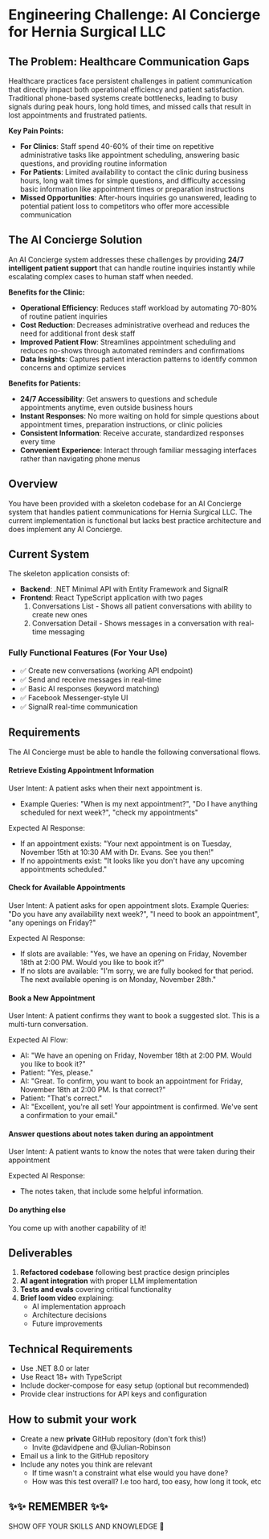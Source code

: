 # Engineering Challenge: AI Concierge for Hernia Surgical LLC

## The Problem: Healthcare Communication Gaps

Healthcare practices face persistent challenges in patient communication that directly impact both operational efficiency and patient satisfaction. Traditional phone-based systems create bottlenecks, leading to busy signals during peak hours, long hold times, and missed calls that result in lost appointments and frustrated patients.

**Key Pain Points:**
- **For Clinics**: Staff spend 40-60% of their time on repetitive administrative tasks like appointment scheduling, answering basic questions, and providing routine information
- **For Patients**: Limited availability to contact the clinic during business hours, long wait times for simple questions, and difficulty accessing basic information like appointment times or preparation instructions
- **Missed Opportunities**: After-hours inquiries go unanswered, leading to potential patient loss to competitors who offer more accessible communication

## The AI Concierge Solution

An AI Concierge system addresses these challenges by providing **24/7 intelligent patient support** that can handle routine inquiries instantly while escalating complex cases to human staff when needed.

**Benefits for the Clinic:**
- **Operational Efficiency**: Reduces staff workload by automating 70-80% of routine patient inquiries
- **Cost Reduction**: Decreases administrative overhead and reduces the need for additional front desk staff
- **Improved Patient Flow**: Streamlines appointment scheduling and reduces no-shows through automated reminders and confirmations
- **Data Insights**: Captures patient interaction patterns to identify common concerns and optimize services

**Benefits for Patients:**
- **24/7 Accessibility**: Get answers to questions and schedule appointments anytime, even outside business hours
- **Instant Responses**: No more waiting on hold for simple questions about appointment times, preparation instructions, or clinic policies
- **Consistent Information**: Receive accurate, standardized responses every time
- **Convenient Experience**: Interact through familiar messaging interfaces rather than navigating phone menus

## Overview

You have been provided with a skeleton codebase for an AI Concierge system that handles patient communications for Hernia Surgical LLC. The current implementation is functional but lacks best practice architecture and does implement any AI Concierge.

## Current System

The skeleton application consists of:
- **Backend**: .NET Minimal API with Entity Framework and SignalR
- **Frontend**: React TypeScript application with two pages
  1. Conversations List - Shows all patient conversations with ability to create new ones
  2. Conversation Detail - Shows messages in a conversation with real-time messaging

### Fully Functional Features (For Your Use)
- ✅ Create new conversations (working API endpoint)
- ✅ Send and receive messages in real-time
- ✅ Basic AI responses (keyword matching)
- ✅ Facebook Messenger-style UI
- ✅ SignalR real-time communication

## Requirements

The AI Concierge must be able to handle the following conversational flows.

#### Retrieve Existing Appointment Information

User Intent: A patient asks when their next appointment is.
- Example Queries: "When is my next appointment?", "Do I have anything scheduled for next week?", "check my appointments"

Expected AI Response:
- If an appointment exists: "Your next appointment is on Tuesday, November 15th at 10:30 AM with Dr. Evans. See you then!"
- If no appointments exist: "It looks like you don't have any upcoming appointments scheduled."

#### Check for Available Appointments
User Intent: A patient asks for open appointment slots.
Example Queries: "Do you have any availability next week?", "I need to book an appointment", "any openings on Friday?"

Expected AI Response:
- If slots are available: "Yes, we have an opening on Friday, November 18th at 2:00 PM. Would you like to book it?"
- If no slots are available: "I'm sorry, we are fully booked for that period. The next available opening is on Monday, November 28th."

#### Book a New Appointment
User Intent: A patient confirms they want to book a suggested slot. This is a multi-turn conversation.

Expected AI Flow:
- AI: "We have an opening on Friday, November 18th at 2:00 PM. Would you like to book it?"
- Patient: "Yes, please."
- AI: "Great. To confirm, you want to book an appointment for Friday, November 18th at 2:00 PM. Is that correct?"
- Patient: "That's correct."
- AI: "Excellent, you're all set! Your appointment is confirmed. We've sent a confirmation to your email."

#### Answer questions about notes taken during an appointment
User Intent: A patient wants to know the notes that were taken during their appointment

Expected AI Response:
- The notes taken, that include some helpful information.

#### Do anything else
You come up with another capability of it!

## Deliverables

1. **Refactored codebase** following best practice design principles
2. **AI agent integration** with proper LLM implementation
3. **Tests and evals** covering critical functionality
4. **Brief loom video** explaining:
   - AI implementation approach
   - Architecture decisions
   - Future improvements

## Technical Requirements

- Use .NET 8.0 or later
- Use React 18+ with TypeScript
- Include docker-compose for easy setup (optional but recommended)
- Provide clear instructions for API keys and configuration

## How to submit your work
- Create a new **private** GitHub repository (don't fork this!)
  - Invite @davidpene and @Julian-Robinson 
- Email us a link to the GitHub repository
- Include any notes you think are relevant
  - If time wasn't a constraint what else would you have done?
  - How was this test overall? I.e too hard, too easy, how long it took, etc


## ✨✨ REMEMBER ✨✨

SHOW OFF YOUR SKILLS AND KNOWLEDGE 🧠